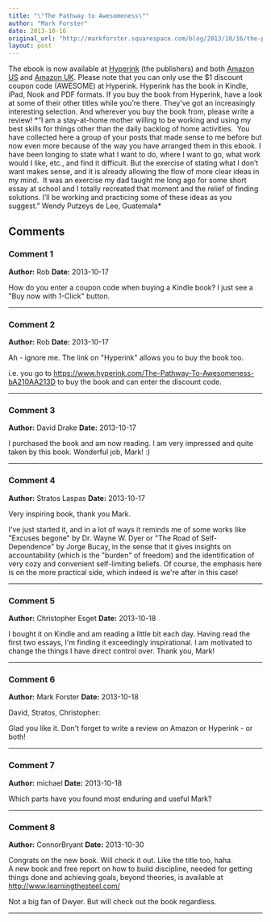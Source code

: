 ```yaml
---
title: "\"The Pathway to Awesomeness\""
author: "Mark Forster"
date: 2013-10-16
original_url: "http://markforster.squarespace.com/blog/2013/10/16/the-pathway-to-awesomeness.html"
layout: post
---
```


The ebook is now available at [Hyperink](https://www.hyperink.com/The-Pathway-To-Awesomeness-bA210AA213D) (the publishers) and both [Amazon US](http://www.amazon.com/The-Pathway-Awesomeness-Mark-Forster-ebook/dp/B00FXGXMPQ/ref=sr\_1\_1?ie=UTF8&qid=1381929284&sr=8-1&keywords=pathway+of+awesomeness) and [Amazon UK](http://www.amazon.co.uk/The-Pathway-Awesomeness-Mark-Forster-ebook/dp/B00FXGXMPQ/ref=sr\_1\_1?ie=UTF8&qid=1381930587&sr=8-1&keywords=pathway+awesomeness). Please note that you can only use the $1 discount coupon code (AWESOME) at Hyperink.
Hyperink has the book in Kindle, iPad, Nook and PDF formats.
If you buy the book from Hyperink, have a look at some of their other titles while you’re there. They’ve got an increasingly interesting selection.
And wherever you buy the book from, please write a review!
\*“I am a stay-at-home mother willing to be working and using my best skills for things other than the daily backlog of home activities.  You have collected here a group of your posts that made sense to me before but now even more because of the way you have arranged them in this ebook. I have been longing to state what I want to do, where I want to go, what work would I like, etc., and find it difficult. But the exercise of stating what I don’t want makes sense, and it is already allowing the flow of more clear ideas in my mind.  It was an exercise my dad taught me long ago for some short essay at school and I totally recreated that moment and the relief of finding solutions. I’ll be working and practicing some of these ideas as you suggest.” Wendy Putzeys de Lee, Guatemala\*

## Comments

### Comment 1
**Author:** Rob
**Date:** 2013-10-17

How do you enter a coupon code when buying a Kindle book? I just see a "Buy now with 1-Click" button.

---

### Comment 2
**Author:** Rob
**Date:** 2013-10-17

Ah - ignore me. The link on "Hyperink" allows you to buy the book too.   
  
i.e. you go to https://www.hyperink.com/The-Pathway-To-Awesomeness-bA210AA213D to buy the book and can enter the discount code.

---

### Comment 3
**Author:** David Drake
**Date:** 2013-10-17

I purchased the book and am now reading. I am very impressed and quite taken by this book. Wonderful job, Mark! :)

---

### Comment 4
**Author:** Stratos Laspas
**Date:** 2013-10-17

Very inspiring book, thank you Mark.  
  
I've just started it, and in a lot of ways it reminds me of some works like "Excuses begone" by Dr. Wayne W. Dyer or "The Road of Self-Dependence" by Jorge Bucay, in the sense that it gives insights on accountability (which is the "burden" of freedom) and the identification of very cozy and convenient self-limiting beliefs. Of course, the emphasis here is on the more practical side, which indeed is we're after in this case!

---

### Comment 5
**Author:** Christopher Esget
**Date:** 2013-10-18

I bought it on Kindle and am reading a little bit each day. Having read the first two essays, I'm finding it exceedingly inspirational. I am motivated to change the things I have direct control over. Thank you, Mark!

---

### Comment 6
**Author:** Mark Forster
**Date:** 2013-10-18

David, Stratos, Christopher:  
  
Glad you like it. Don't forget to write a review on Amazon or Hyperink - or both!

---

### Comment 7
**Author:** michael
**Date:** 2013-10-18

Which parts have you found most enduring and useful Mark?

---

### Comment 8
**Author:** ConnorBryant
**Date:** 2013-10-30

Congrats on the new book. Will check it out. Like the title too, haha.  
A new book and free report on how to build discipline, needed for getting things done and achieving goals, beyond theories, is available at  
<http://www.learningthesteel.com/>  
  
Not a big fan of Dwyer. But will check out the book regardless.

---
